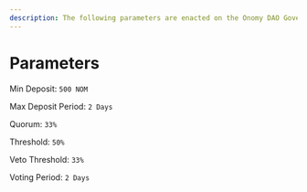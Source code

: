 ```yaml
---
description: The following parameters are enacted on the Onomy DAO Governance Module.
---
```


# Parameters

Min Deposit: `500 NOM`

Max Deposit Period: `2 Days`

Quorum: `33%`&#x20;

Threshold: `50%`

Veto Threshold: `33%`

Voting Period: `2 Days`
